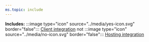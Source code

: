 ```yaml
---
ms.topic: include
---
```


**Includes:** :::image type="icon" source="../media/yes-icon.svg" border="false"::: [Client integration](../fundamentals/integrations-overview.md#client-integrations) not :::image type="icon" source="../media/no-icon.svg" border="false"::: [Hosting integration](../fundamentals/integrations-overview.md#hosting-integrations)
